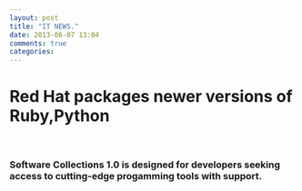 ```yaml
---
layout: post
title: "IT NEWS."
date: 2013-06-07 13:04
comments: true
categories: 
---
```

<html>
<body>
<h1>Red Hat packages newer versions of Ruby,Python </h1>
<br>
<h3>Software Collections 1.0 is designed for developers seeking access to cutting-edge progamming tools with support.</h3>
</body>
</html>

